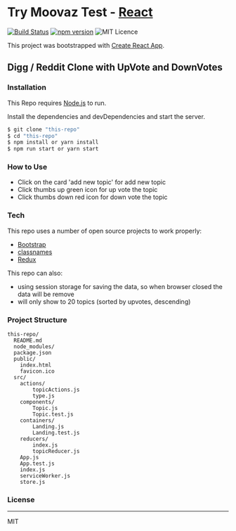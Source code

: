 # Try Moovaz Test - [React](https://reactjs.org/)

[![Build Status](https://travis-ci.org/joemccann/dillinger.svg?branch=master)](https://travis-ci.org/joemccann/dillinger) [![npm version](https://img.shields.io/npm/v/react.svg?style=flat)](https://www.npmjs.com/package/react) ![MIT Licence](https://badges.frapsoft.com/os/mit/mit.svg?v=103)

This project was bootstrapped with [Create React App](https://github.com/facebook/create-react-app).

## Digg / Reddit Clone with UpVote and DownVotes

### Installation

This Repo requires [Node.js](https://nodejs.org/) to run.

Install the dependencies and devDependencies and start the server.

```sh
$ git clone "this-repo"
$ cd "this-repo"
$ npm install or yarn install
$ npm run start or yarn start
```

### How to Use
 - Click on the card 'add new topic' for add new topic
 - Click thumbs up green icon for up vote the topic
 - Click thumbs down red icon for down vote the topic

### Tech

This repo uses a number of open source projects to work properly:
* [Bootstrap](https://getbootstrap.com)
* [classnames](https://www.npmjs.com/package/classnames)
* [Redux](https://github.com/reduxjs/redux)

This repo can also:
  - using session storage for saving the data, so when browser closed the data will be remove
  - will only show to 20 topics (sorted by upvotes, descending)

### Project Structure
````
this-repo/
  README.md
  node_modules/
  package.json
  public/
    index.html
    favicon.ico
  src/
    actions/
        topicActions.js
        type.js
    components/
        Topic.js
        Topic.test.js
    containers/
        Landing.js
        Landing.test.js
    reducers/
        index.js
        topicReducer.js
    App.js
    App.test.js
    index.js
    serviceWorker.js
    store.js
````

### License
----
MIT
